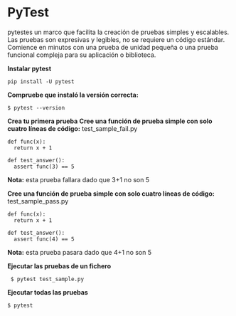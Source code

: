 # PyTest
pytestes un marco que facilita la creación de pruebas simples y escalables. Las pruebas son expresivas y legibles, no se requiere un código estándar. Comience en minutos con una prueba de unidad pequeña o una prueba funcional compleja para su aplicación o biblioteca.

**Instalar pytest**
  
    pip install -U pytest

**Compruebe que instaló la versión correcta:**

    $ pytest --version

**Crea tu primera prueba**
**Cree una función de prueba simple con solo cuatro líneas de código:**
test_sample_fail.py
  
    def func(x):
      return x + 1
      
    def test_answer():
      assert func(3) == 5
      
**Nota:** esta prueba fallara dado que 3+1 no son 5

**Cree una función de prueba simple con solo cuatro líneas de código:**
test_sample_pass.py
  
    def func(x):
      return x + 1
      
    def test_answer():
      assert func(4) == 5
  
**Nota:** esta prueba pasara dado que 4+1 no son 5

**Ejecutar las pruebas de un fichero**
    
     $ pytest test_sample.py
     
**Ejecutar todas las pruebas**

    $ pytest
